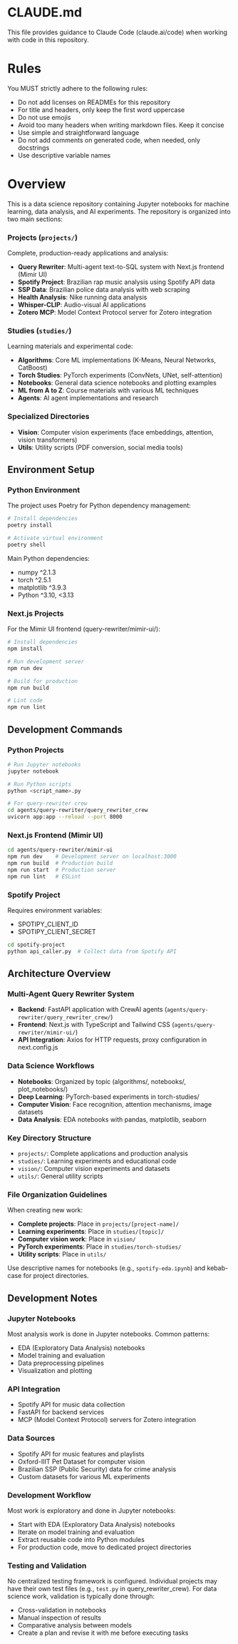 # CLAUDE.md

This file provides guidance to Claude Code (claude.ai/code) when working with code in this repository.

# Rules

You MUST strictly adhere to the following rules:

- Do not add licenses on READMEs for this repository
- For title and headers, only keep the first word uppercase
- Do not use emojis
- Avoid too many headers when writing markdown files. Keep it concise
- Use simple and straightforward language
- Do not add comments on generated code, when needed, only docstrings
- Use descriptive variable names

# Overview

This is a data science repository containing Jupyter notebooks for machine learning, data analysis, and AI experiments. The repository is organized into two main sections:

### Projects (`projects/`)
Complete, production-ready applications and analysis:
- **Query Rewriter**: Multi-agent text-to-SQL system with Next.js frontend (Mimir UI)
- **Spotify Project**: Brazilian rap music analysis using Spotify API data
- **SSP Data**: Brazilian police data analysis with web scraping
- **Health Analysis**: Nike running data analysis
- **Whisper-CLIP**: Audio-visual AI applications
- **Zotero MCP**: Model Context Protocol server for Zotero integration

### Studies (`studies/`)
Learning materials and experimental code:
- **Algorithms**: Core ML implementations (K-Means, Neural Networks, CatBoost)
- **Torch Studies**: PyTorch experiments (ConvNets, UNet, self-attention)
- **Notebooks**: General data science notebooks and plotting examples
- **ML from A to Z**: Course materials with various ML techniques
- **Agents**: AI agent implementations and research

### Specialized Directories
- **Vision**: Computer vision experiments (face embeddings, attention, vision transformers)
- **Utils**: Utility scripts (PDF conversion, social media tools)

## Environment Setup

### Python Environment
The project uses Poetry for Python dependency management:

```bash
# Install dependencies
poetry install

# Activate virtual environment
poetry shell
```

Main Python dependencies:
- numpy ^2.1.3
- torch ^2.5.1
- matplotlib ^3.9.3
- Python ^3.10, <3.13

### Next.js Projects
For the Mimir UI frontend (query-rewriter/mimir-ui/):

```bash
# Install dependencies
npm install

# Run development server
npm run dev

# Build for production
npm run build

# Lint code
npm run lint
```

## Development Commands

### Python Projects
```bash
# Run Jupyter notebooks
jupyter notebook

# Run Python scripts
python <script_name>.py

# For query-rewriter crew
cd agents/query-rewriter/query_rewriter_crew
uvicorn app:app --reload --port 8000
```

### Next.js Frontend (Mimir UI)
```bash
cd agents/query-rewriter/mimir-ui
npm run dev    # Development server on localhost:3000
npm run build  # Production build
npm run start  # Production server
npm run lint   # ESLint
```

### Spotify Project
Requires environment variables:
- SPOTIPY_CLIENT_ID
- SPOTIPY_CLIENT_SECRET

```bash
cd spotify-project
python api_caller.py  # Collect data from Spotify API
```

## Architecture Overview

### Multi-Agent Query Rewriter System
- **Backend**: FastAPI application with CrewAI agents (`agents/query-rewriter/query_rewriter_crew/`)
- **Frontend**: Next.js with TypeScript and Tailwind CSS (`agents/query-rewriter/mimir-ui/`)
- **API Integration**: Axios for HTTP requests, proxy configuration in next.config.js

### Data Science Workflows
- **Notebooks**: Organized by topic (algorithms/, notebooks/, plot_notebooks/)
- **Deep Learning**: PyTorch-based experiments in torch-studies/
- **Computer Vision**: Face recognition, attention mechanisms, image datasets
- **Data Analysis**: EDA notebooks with pandas, matplotlib, seaborn

### Key Directory Structure
- `projects/`: Complete applications and production analysis
- `studies/`: Learning experiments and educational code
- `vision/`: Computer vision experiments and datasets
- `utils/`: General utility scripts

### File Organization Guidelines
When creating new work:
- **Complete projects**: Place in `projects/[project-name]/`
- **Learning experiments**: Place in `studies/[topic]/`
- **Computer vision work**: Place in `vision/`
- **PyTorch experiments**: Place in `studies/torch-studies/`
- **Utility scripts**: Place in `utils/`

Use descriptive names for notebooks (e.g., `spotify-eda.ipynb`) and kebab-case for project directories.

## Development Notes

### Jupyter Notebooks
Most analysis work is done in Jupyter notebooks. Common patterns:
- EDA (Exploratory Data Analysis) notebooks
- Model training and evaluation
- Data preprocessing pipelines
- Visualization and plotting

### API Integration
- Spotify API for music data collection
- FastAPI for backend services
- MCP (Model Context Protocol) servers for Zotero integration

### Data Sources
- Spotify API for music features and playlists
- Oxford-IIIT Pet Dataset for computer vision
- Brazilian SSP (Public Security) data for crime analysis
- Custom datasets for various ML experiments

### Development Workflow
Most work is exploratory and done in Jupyter notebooks:
- Start with EDA (Exploratory Data Analysis) notebooks
- Iterate on model training and evaluation
- Extract reusable code into Python modules
- For production code, move to dedicated project directories

### Testing and Validation
No centralized testing framework is configured. Individual projects may have their own test files (e.g., `test.py` in query_rewriter_crew). For data science work, validation is typically done through:
- Cross-validation in notebooks
- Manual inspection of results
- Comparative analysis between models
- Create a plan and revise it with me before executing tasks